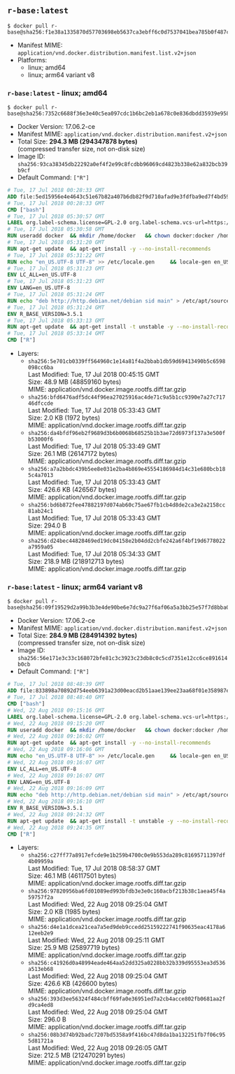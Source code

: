 ## `r-base:latest`

```console
$ docker pull r-base@sha256:f1e38a1335870d57703698eb5637ca3ebff6c0d7537041bea785b0f487cedf32
```

-	Manifest MIME: `application/vnd.docker.distribution.manifest.list.v2+json`
-	Platforms:
	-	linux; amd64
	-	linux; arm64 variant v8

### `r-base:latest` - linux; amd64

```console
$ docker pull r-base@sha256:7352c6688f36e3e40c5ea097cdc1b6bc2eb1a678c0e836dbdd35939e9587a61a
```

-	Docker Version: 17.06.2-ce
-	Manifest MIME: `application/vnd.docker.distribution.manifest.v2+json`
-	Total Size: **294.3 MB (294347878 bytes)**  
	(compressed transfer size, not on-disk size)
-	Image ID: `sha256:93ca38345db22292a0ef4f2e99c8fcdbb96069cd4823b338e62a832bcb39b9cf`
-	Default Command: `["R"]`

```dockerfile
# Tue, 17 Jul 2018 00:28:33 GMT
ADD file:5ed15956e4e4643c51e67b82a407b6db82f9d710afad9e3fdfba9ed7f4bd5981 in / 
# Tue, 17 Jul 2018 00:28:33 GMT
CMD ["bash"]
# Tue, 17 Jul 2018 05:30:57 GMT
LABEL org.label-schema.license=GPL-2.0 org.label-schema.vcs-url=https://github.com/rocker-org/r-base org.label-schema.vendor=Rocker Project maintainer=Dirk Eddelbuettel <edd@debian.org>
# Tue, 17 Jul 2018 05:30:58 GMT
RUN useradd docker 	&& mkdir /home/docker 	&& chown docker:docker /home/docker 	&& addgroup docker staff
# Tue, 17 Jul 2018 05:31:20 GMT
RUN apt-get update 	&& apt-get install -y --no-install-recommends 		ed 		less 		locales 		vim-tiny 		wget 		ca-certificates 		fonts-texgyre 	&& rm -rf /var/lib/apt/lists/*
# Tue, 17 Jul 2018 05:31:22 GMT
RUN echo "en_US.UTF-8 UTF-8" >> /etc/locale.gen 	&& locale-gen en_US.utf8 	&& /usr/sbin/update-locale LANG=en_US.UTF-8
# Tue, 17 Jul 2018 05:31:23 GMT
ENV LC_ALL=en_US.UTF-8
# Tue, 17 Jul 2018 05:31:23 GMT
ENV LANG=en_US.UTF-8
# Tue, 17 Jul 2018 05:31:24 GMT
RUN echo "deb http://http.debian.net/debian sid main" > /etc/apt/sources.list.d/debian-unstable.list         && echo 'APT::Default-Release "testing";' > /etc/apt/apt.conf.d/default
# Tue, 17 Jul 2018 05:31:24 GMT
ENV R_BASE_VERSION=3.5.1
# Tue, 17 Jul 2018 05:33:13 GMT
RUN apt-get update 	&& apt-get install -t unstable -y --no-install-recommends 		littler                 r-cran-littler                 r-cran-stringr 		r-base=${R_BASE_VERSION}-* 		r-base-dev=${R_BASE_VERSION}-* 		r-recommended=${R_BASE_VERSION}-*         && echo 'options(repos = c(CRAN = "https://cloud.r-project.org/"))' >> /etc/R/Rprofile.site         && echo 'source("/etc/R/Rprofile.site")' >> /etc/littler.r 	&& ln -s /usr/lib/R/site-library/littler/examples/install.r /usr/local/bin/install.r 	&& ln -s /usr/lib/R/site-library/littler/examples/install2.r /usr/local/bin/install2.r 	&& ln -s /usr/lib/R/site-library/littler/examples/installGithub.r /usr/local/bin/installGithub.r 	&& ln -s /usr/lib/R/site-library/littler/examples/testInstalled.r /usr/local/bin/testInstalled.r 	&& install.r docopt 	&& rm -rf /tmp/downloaded_packages/ /tmp/*.rds 	&& rm -rf /var/lib/apt/lists/*
# Tue, 17 Jul 2018 05:33:14 GMT
CMD ["R"]
```

-	Layers:
	-	`sha256:5e701cb0339ff564960c1e14a81f4a2bbab1db59d69413490b5c6598098cc6ba`  
		Last Modified: Tue, 17 Jul 2018 00:45:15 GMT  
		Size: 48.9 MB (48859160 bytes)  
		MIME: application/vnd.docker.image.rootfs.diff.tar.gzip
	-	`sha256:bfd6476adf5dc44f96ea27025916ac4de71c9a5b1cc9390e7a27c71746dfccde`  
		Last Modified: Tue, 17 Jul 2018 05:33:43 GMT  
		Size: 2.0 KB (1972 bytes)  
		MIME: application/vnd.docker.image.rootfs.diff.tar.gzip
	-	`sha256:da4bfdf96eb2f9689d3b6b0068b68525b1b3ae72d6973f137a3e500fb53000f6`  
		Last Modified: Tue, 17 Jul 2018 05:33:49 GMT  
		Size: 26.1 MB (26147172 bytes)  
		MIME: application/vnd.docker.image.rootfs.diff.tar.gzip
	-	`sha256:a7a2bbdc439b5ee8e031e2ba4b869e45554186984d14c31e680bcb185c4a7013`  
		Last Modified: Tue, 17 Jul 2018 05:33:43 GMT  
		Size: 426.6 KB (426567 bytes)  
		MIME: application/vnd.docker.image.rootfs.diff.tar.gzip
	-	`sha256:bd6b872fee47882197d074ab60c75ae67fb1cb4d8de2ca3e2a2158cc81ab24c1`  
		Last Modified: Tue, 17 Jul 2018 05:33:43 GMT  
		Size: 294.0 B  
		MIME: application/vnd.docker.image.rootfs.diff.tar.gzip
	-	`sha256:d24bec44828469ed19dc04158e2b04dd2cbfe242a6f4bf19d6778022a7959a05`  
		Last Modified: Tue, 17 Jul 2018 05:34:33 GMT  
		Size: 218.9 MB (218912713 bytes)  
		MIME: application/vnd.docker.image.rootfs.diff.tar.gzip

### `r-base:latest` - linux; arm64 variant v8

```console
$ docker pull r-base@sha256:09f19529d2a99b3b3e4de90be6e7dc9a27f6af06a5a3bb25e57f7d8bba08a557
```

-	Docker Version: 17.06.2-ce
-	Manifest MIME: `application/vnd.docker.distribution.manifest.v2+json`
-	Total Size: **284.9 MB (284914392 bytes)**  
	(compressed transfer size, not on-disk size)
-	Image ID: `sha256:56e171e3c33c168072bfe81c3c3923c23db8c0c5cd7351e12cc6ce891614b0cb`
-	Default Command: `["R"]`

```dockerfile
# Tue, 17 Jul 2018 08:48:39 GMT
ADD file:833898a70892d754eeb6391a23d00eacd2b51aae139ee23aa68f01e358987e69 in / 
# Tue, 17 Jul 2018 08:48:40 GMT
CMD ["bash"]
# Wed, 22 Aug 2018 09:15:16 GMT
LABEL org.label-schema.license=GPL-2.0 org.label-schema.vcs-url=https://github.com/rocker-org/r-base org.label-schema.vendor=Rocker Project maintainer=Dirk Eddelbuettel <edd@debian.org>
# Wed, 22 Aug 2018 09:15:20 GMT
RUN useradd docker 	&& mkdir /home/docker 	&& chown docker:docker /home/docker 	&& addgroup docker staff
# Wed, 22 Aug 2018 09:16:02 GMT
RUN apt-get update 	&& apt-get install -y --no-install-recommends 		ed 		less 		locales 		vim-tiny 		wget 		ca-certificates 		fonts-texgyre 	&& rm -rf /var/lib/apt/lists/*
# Wed, 22 Aug 2018 09:16:06 GMT
RUN echo "en_US.UTF-8 UTF-8" >> /etc/locale.gen 	&& locale-gen en_US.utf8 	&& /usr/sbin/update-locale LANG=en_US.UTF-8
# Wed, 22 Aug 2018 09:16:07 GMT
ENV LC_ALL=en_US.UTF-8
# Wed, 22 Aug 2018 09:16:07 GMT
ENV LANG=en_US.UTF-8
# Wed, 22 Aug 2018 09:16:09 GMT
RUN echo "deb http://http.debian.net/debian sid main" > /etc/apt/sources.list.d/debian-unstable.list         && echo 'APT::Default-Release "testing";' > /etc/apt/apt.conf.d/default
# Wed, 22 Aug 2018 09:16:10 GMT
ENV R_BASE_VERSION=3.5.1
# Wed, 22 Aug 2018 09:24:32 GMT
RUN apt-get update 	&& apt-get install -t unstable -y --no-install-recommends 		littler                 r-cran-littler                 r-cran-stringr 		r-base=${R_BASE_VERSION}-* 		r-base-dev=${R_BASE_VERSION}-* 		r-recommended=${R_BASE_VERSION}-*         && echo 'options(repos = c(CRAN = "https://cloud.r-project.org/"))' >> /etc/R/Rprofile.site         && echo 'source("/etc/R/Rprofile.site")' >> /etc/littler.r 	&& ln -s /usr/lib/R/site-library/littler/examples/install.r /usr/local/bin/install.r 	&& ln -s /usr/lib/R/site-library/littler/examples/install2.r /usr/local/bin/install2.r 	&& ln -s /usr/lib/R/site-library/littler/examples/installGithub.r /usr/local/bin/installGithub.r 	&& ln -s /usr/lib/R/site-library/littler/examples/testInstalled.r /usr/local/bin/testInstalled.r 	&& install.r docopt 	&& rm -rf /tmp/downloaded_packages/ /tmp/*.rds 	&& rm -rf /var/lib/apt/lists/*
# Wed, 22 Aug 2018 09:24:35 GMT
CMD ["R"]
```

-	Layers:
	-	`sha256:c27ff77a8917efcde9e1b259b4700c0e9b553da289c81695711397df4b09959a`  
		Last Modified: Tue, 17 Jul 2018 08:58:37 GMT  
		Size: 46.1 MB (46117501 bytes)  
		MIME: application/vnd.docker.image.rootfs.diff.tar.gzip
	-	`sha256:97820956ba6fd01089ed993bfdb3e3e0c160acbf213b38c1aea45f4a59757f2a`  
		Last Modified: Wed, 22 Aug 2018 09:25:04 GMT  
		Size: 2.0 KB (1985 bytes)  
		MIME: application/vnd.docker.image.rootfs.diff.tar.gzip
	-	`sha256:d4e1a1dcea21cea7a5ed9deb9ccedd25159222741f90635eac4178a612eeb2e9`  
		Last Modified: Wed, 22 Aug 2018 09:25:11 GMT  
		Size: 25.9 MB (25897719 bytes)  
		MIME: application/vnd.docker.image.rootfs.diff.tar.gzip
	-	`sha256:c41926d0a48994eade464aa52dd325a0228bb32b339d95553ea3d536a513eb68`  
		Last Modified: Wed, 22 Aug 2018 09:25:04 GMT  
		Size: 426.6 KB (426600 bytes)  
		MIME: application/vnd.docker.image.rootfs.diff.tar.gzip
	-	`sha256:393d3ee56324f484cbff69fa0e36951ed7a2cb4acce802fb0681aa2fd9ca4ed8`  
		Last Modified: Wed, 22 Aug 2018 09:25:04 GMT  
		Size: 296.0 B  
		MIME: application/vnd.docker.image.rootfs.diff.tar.gzip
	-	`sha256:08b3d74b92badc7207bd5358a9f416bc47d8da1ba132251fb7f06c955d81721a`  
		Last Modified: Wed, 22 Aug 2018 09:26:05 GMT  
		Size: 212.5 MB (212470291 bytes)  
		MIME: application/vnd.docker.image.rootfs.diff.tar.gzip
